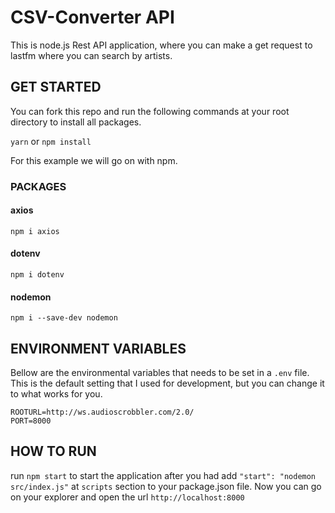 # CSV-Converter API

This is node.js Rest API application, where you can make a get request to lastfm where you can search by artists.

## GET STARTED

You can fork this repo and run the following commands at your root directory to install all packages.

`yarn` or `npm install`

For this example we will go on with npm.

### PACKAGES

#### axios
`npm i axios`

#### dotenv
`npm i dotenv`

#### nodemon 
`npm i --save-dev nodemon`

## ENVIRONMENT VARIABLES
Bellow are the environmental variables that needs to be set in a `.env` file. This is the default setting that I used for development, but you can change it to what works for you.
```
ROOTURL=http://ws.audioscrobbler.com/2.0/
PORT=8000
```

## HOW TO RUN

run `npm start` to start the application after you had add `"start": "nodemon src/index.js"` at `scripts` section to your package.json file.
Now you can go on your explorer and open the url `http://localhost:8000`